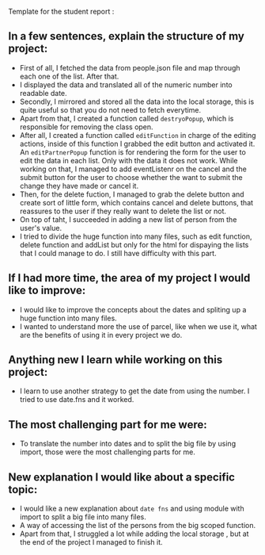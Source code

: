 Template for the student report :
## In a few sentences, explain the structure of my project:
- First of all, I fetched the data from people.json file and map through each one of the list. After that.
- I displayed the data and translated all of the numeric number into readable date.
- Secondly, I mirrored and stored all the data into the local storage, this is quite useful so that you do not need to fetch everytime.
- Apart from that, I created a function called `destryoPopup`, which is responsible for removing the class open.
- After all, I created a function called `editFunction` in charge of the editing actions, inside of this function I grabbed the edit button and activated it. An `editPartnerPopup` function is for rendering the form for the user to edit the data in each list. Only with the data it does not work. While working on that, I managed to add eventListenr on the cancel and the submit button for the user to choose whether the want to submit the change they have made or cancel it.
- Then, for the delete fuction, I managed to grab the delete button and create sort of little form, which contains cancel and delete buttons, that reassures to the user if they really want to delete the list or not.
- On top of taht, I succeeded in adding a new list of person from the user's value.
- I tried to divide the huge function into many files, such as edit function, delete function and addList but only for the html for dispaying the lists that I could manage to do. I still have difficulty with this part.

## If I had more time, the area of my project I would like to improve:
- I would like to improve the concepts about the dates and spliting up a huge function into many files.
- I wanted to understand more the use of parcel, like when we use it, what are the benefits of using it in every project we do.

## Anything new I learn while working on this project:
- I learn to use another strategy to get the date from using the number. I tried to use date.fns and it worked. 

## The most challenging part for me were:
- To translate the number into dates and to split the big file by using import, those were the most challenging parts for me.

## New explanation I would like about a specific topic:
- I would like a new explanation about `date fns` and using module with import to split a big file into many files.
- A way of accessing the list of the persons from the big scoped function.
- Apart from that, I struggled a lot while adding the local storage , but at the end of the project I managed to finish it.